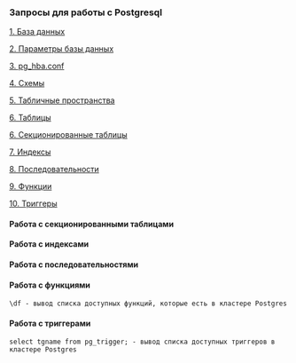 ### Запросы для работы с Postgresql 
[1. База данных](https://github.com/Aleksey-10081967/Postgresql-study/blob/main/psql_query/database/database.md)

[2. Параметры базы данных](https://github.com/Aleksey-10081967/Postgresql-study/blob/main/psql_query/parameters/param.md)

[3. pg_hba.conf](https://github.com/Aleksey-10081967/Postgresql-study/blob/main/psql_query/pg_hba/pg_hba.md)

[4. Схемы](https://github.com/Aleksey-10081967/Postgresql-study/blob/main/psql_query/schemas/schemas.md)

[5. Табличные пространства](https://github.com/Aleksey-10081967/Postgresql-study/blob/main/psql_query/tbs/tablespace.md)

[6. Таблицы](https://github.com/Aleksey-10081967/Postgresql-study/blob/main/psql_query/tables/tables.md)

[6. Секционированные таблицы](https://github.com/Aleksey-10081967/Postgresql-study/blob/main/psql_query/sec_tables/tables.md)

[7. Индексы](https://github.com/Aleksey-10081967/Postgresql-study/blob/main/psql_query/index/index.md)

[8. Последовательности](https://github.com/Aleksey-10081967/Postgresql-study/blob/main/psql_query/readme.md#Работа-с-последовательностями)

[9. Функции](https://github.com/Aleksey-10081967/Postgresql-study/blob/main/psql_query/readme.md#Работа-с-функциями)

[10. Триггеры](https://github.com/Aleksey-10081967/Postgresql-study/blob/main/psql_query/readme.md#Работа-с-триггерами)


 
  
#### Работа с секционированными таблицами

#### Работа с индексами

#### Работа с последовательностями

#### Работа с функциями

    \df - вывод списка доступных функций, которые есть в кластере Postgres


#### Работа с триггерами

    select tgname from pg_trigger; - вывод списка доступных триггеров в кластере Postgres

